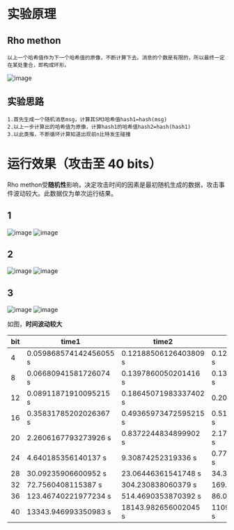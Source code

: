 # 实验原理
## Rho methon

    以上一个哈希值作为下一个哈希值的原像，不断计算下去。消息的个数是有限的，所以最终一定在某处重合，即构成环形。
    
![image](https://github.com/korangar-group42num1/group42/assets/129478905/6e8bd277-c3be-4f5a-b060-d4f82296657d)


## 实验思路

    1.首先生成一个随机消息msg，计算其SM3哈希值hash1=hash(msg)
    2.以上一步计算出的哈希值为原像，计算hash1的哈希值hash2=hash(hash1)
    3.以此类推，不断循环计算知道出现前n比特发生碰撞

# 运行效果（攻击至 40 bits）

Rho methon受**随机性**影响，决定攻击时间的因素是最初随机生成的数据，攻击事件波动较大。此数据仅为单次运行结果。
## 1
![image](https://github.com/korangar-group42num1/group42/assets/129478905/5e11a134-b69d-42a8-8ddf-6d4eb12fe66e)
![image](https://github.com/korangar-group42num1/group42/assets/129478905/60f1f67e-3439-4e18-9962-b71a9de8d27f)

## 2
![image](https://github.com/korangar-group42num1/group/assets/129478905/f728f7d6-a87d-4961-8574-c3c0fc03f38e)
![image](https://github.com/korangar-group42num1/group/assets/129478905/7021cfc8-b74b-46b4-a1ec-63a39285a290)

## 3
![image](https://github.com/korangar-group42num1/group/assets/129478905/82ec532f-a1a7-4a39-bab1-3f5ee411dfa9)
![image](https://github.com/korangar-group42num1/group/assets/129478905/98d1782a-b877-4644-bdbd-c41d0f0ac7f1)

如图，**时间波动较大**

bit|time1|time2|time3
-|-|-|-
4|0.059868574142456055 s|0.12188506126403809 s|0.12612295150756836 s
8|0.06680941581726074 s|0.1397860050201416 s|0.1378166675567627 s
12|0.08911871910095215 s|0.18645071983337402 s|0.202911376953125 s
16|0.35831785202026367 s|0.49365973472595215 s|0.5124292373657227 s
20|2.2606167793273926 s|0.8372244834899902 s|2.1720094680786133 s
24|4.640185356140137 s|9.30874252319336 s|0.7790565490722656 s
28|30.09235906600952 s|23.06446361541748 s|34.35939121246338 s
32|72.7560408115387 s|304.230838060379 s|169.6727693080902 s
36|123.46740221977234 s|514.4690353870392 s|86.02591753005981 s
40|13343.946993350983 s|18143.982656002045 s|11099.375796794891 s
    

